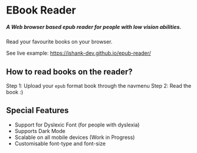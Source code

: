 # EBook Reader
##### A Web browser based epub reader for people with low vision abilities.

Read your favourite books on your browser.

See live example:
https://ishank-dev.github.io/epub-reader/

## How to read books on the reader?
Step 1: Upload your ``epub`` format book through the navmenu
Step 2: Read the book :)

## Special Features
- Support for Dyslexic Font (for people with dyslexia)
- Supports Dark Mode
- Scalable on all mobile devices (Work in Progress)
- Customisable font-type and font-size




